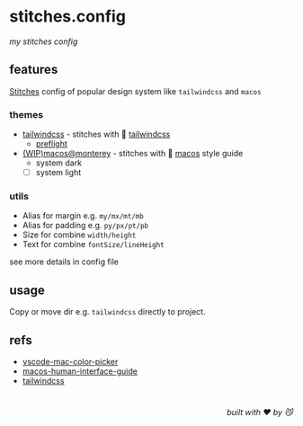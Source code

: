 # stitches.config
*my stitches config*

## features

[Stitches](https://stitches.dev/) config of popular design system like `tailwindcss` and `macos`

### themes

- [tailwindcss](https://github.com/JiangWeixian/stitches.config/tree/master/tailwindcss) - stitches with 🎐 [tailwindcss](https://tailwindcss.com/)
  - [preflight](https://unpkg.com/tailwindcss@3.0.23/src/css/preflight.css)
- [(WIP)macos@monterey](https://github.com/JiangWeixian/stitches.config/tree/master/macos) - stitches with 🍎 [macos](https://developer.apple.com/design/human-interface-guidelines/macos/visual-design/color/) style guide
  - system dark
  - [ ] system light 

### utils

- Alias for margin e.g. `my/mx/mt/mb`
- Alias for padding e.g. `py/px/pt/pb`
- Size for combine `width/height`
- Text for combine `fontSize/lineHeight`
  
see more details in config file

## usage

Copy or move dir e.g. `tailwindcss` directly to project.

## refs

- [vscode-mac-color-picker](https://github.com/EugeneDae/vscode-mac-color-picker)
- [macos-human-interface-guide](https://developer.apple.com/design/human-interface-guidelines/macos/visual-design/color/)
- [tailwindcss](https://tailwindcss.com)

# 
<div align='right'>

*built with ❤️ by 😼*

</div>